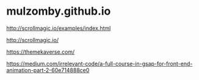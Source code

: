 # mulzomby.github.io

http://scrollmagic.io/examples/index.html

http://scrollmagic.io/

https://themekaverse.com/


https://medium.com/irrelevant-code/a-full-course-in-gsap-for-front-end-animation-part-2-60e714888ce0